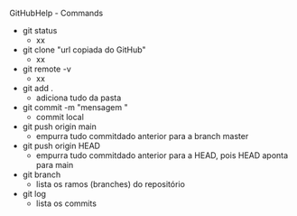 GitHubHelp - Commands
* git status
  - xx
* git clone "url copiada do GitHub"
  - xx
* git remote -v 
  - xx
* git add . 
  - adiciona tudo da pasta 
* git commit -m "mensagem "
  - commit local 
* git push origin main 
  - empurra tudo commitdado anterior para a branch master 
* git push origin HEAD 
  - empurra tudo commitdado anterior para a HEAD, pois HEAD aponta para main
* git branch
  - lista os ramos (branches) do repositório
* git log
  - lista os commits
